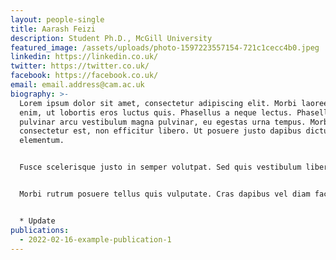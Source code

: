 ```yaml
---
layout: people-single
title: Aarash Feizi
description: Student Ph.D., McGill University
featured_image: /assets/uploads/photo-1597223557154-721c1cecc4b0.jpeg
linkedin: https://linkedin.co.uk/
twitter: https://twitter.co.uk/
facebook: https://facebook.co.uk/
email: email.address@cam.ac.uk
biography: >-
  Lorem ipsum dolor sit amet, consectetur adipiscing elit. Morbi laoreet nunc
  enim, ut lobortis eros luctus quis. Phasellus a neque lectus. Phasellus
  pulvinar arcu vestibulum magna pulvinar, eu egestas urna tempus. Morbi eget
  consectetur est, non efficitur libero. Ut posuere justo dapibus dictum
  elementum.


  Fusce scelerisque justo in semper volutpat. Sed quis vestibulum libero. Fusce varius tortor massa, at mollis tortor lacinia vitae. Proin a gravida augue. Donec aliquam quam facilisis egestas gravida. Cras tincidunt nisl ut dui imperdiet vehicula. Quisque eu nibh vulputate, fringilla augue in, euismod arcu. 


  Morbi rutrum posuere tellus quis vulputate. Cras dapibus vel diam facilisis pretium. Maecenas porta aliquam convallis. Morbi elit nisl, interdum vitae felis in, egestas maximus nibh. Nulla accumsan eros eu blandit ullamcorper.


  * Update
publications:
  - 2022-02-16-example-publication-1
---
```

